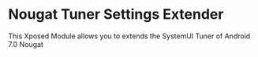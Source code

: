 Nougat Tuner Settings Extender
==============================

This Xposed Module allows you to extends the SystemUI Tuner of Android 7.0 Nougat
